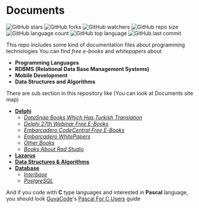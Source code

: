 # Documents

![GitHub stars](https://img.shields.io/github/stars/coderserdar/Documents?style=social) ![GitHub forks](https://img.shields.io/github/forks/coderserdar/Documents?style=social) ![GitHub watchers](https://img.shields.io/github/watchers/coderserdar/Documents?style=social) ![GitHub repo size](https://img.shields.io/github/repo-size/coderserdar/Documents?style=plastic) ![GitHub language count](https://img.shields.io/github/languages/count/coderserdar/Documents?style=plastic) ![GitHub top language](https://img.shields.io/github/languages/top/coderserdar/Documents?style=plastic) ![GitHub last commit](https://img.shields.io/github/last-commit/coderserdar/Documents?color=red&style=plastic)

This repo includes some kind of documentation files about programming technologies
You can find *free e-books* and *whitepapers* about
 - **Programming Languages**
 - **RDBMS (Relational Data Base Management Systems)**
 - **Mobile Development**
 - **Data Structures and Algorithms**
 
There are sub section in this repository like (You can look at Documents site map)
 - [**Delphi**](https://github.com/coderserdar/Documents/tree/main/Delphi/)
 	+ [*DataSnap Books Which Has Turkish Translation*](https://github.com/coderserdar/Documents/tree/main/Delphi/DataSnap)
 	+ [*Delphi 27th Webinar Free E-Books*](https://github.com/coderserdar/Documents/tree/main/Delphi/Delphi%2027th%20Webinar)
 	+ [*Embarcadero CodeCentral Free E-Books*](https://github.com/coderserdar/Documents/tree/main/Delphi/Embarcadero%20CodeCentral)
 	+ [*Embarcadero WhitePapers*](https://github.com/coderserdar/Documents/tree/main/Delphi/Embarcadero%20WhtePapers)
 	+ [*Other Books*](https://github.com/coderserdar/Documents/tree/main/Delphi/Other%20Books)
 	+ [*Books About Rad Studio*](https://github.com/coderserdar/Documents/tree/main/Delphi/Rad%20Studio)
 - [**Lazarus**](https://github.com/coderserdar/Documents/tree/main/Lazarus)
 - [**Data Structures & Algorithms**](https://github.com/coderserdar/Documents/tree/main/Data%20Structures%20%26%20Algorithms)
 - [**Database**](https://github.com/coderserdar/Documents/tree/main/Database/)
 	+ [*Interbase*](https://github.com/coderserdar/Documents/tree/main/Database/Interbase)
 	+ [*PostgreSQL*](https://github.com/coderserdar/Documents/tree/main/Database/PostgreSQL)

And if you code with **C** type languages and interested in **Pascal** language, you should look [GuvaCode](https://github.com/GuvaCode)'s [Pascal For C Users](https://github.com/GuvaCode/Pascal-for-C-users) guide
